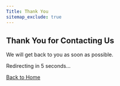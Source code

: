 ```yaml
---
Title: Thank You
sitemap_exclude: true
---
```


## Thank You for Contacting Us  
We will get back to you as soon as possible.

<p id="message" aria-live="polite">Redirecting in <span id="seconds">5</span> seconds...</p>
<a href="/" class="btn btn-arrow btn-solid btn-primary">Back to Home</a>

<script>
    let timeLeft = 5;    
    function updateCountdown() {
        const secondsElement = document.getElementById('seconds');

        if (secondsElement) {
            secondsElement.textContent = timeLeft;
        }

        if (timeLeft === 0) {
            const previousPageUrl = document.referrer;
            
            if (previousPageUrl) {
                window.location.href = previousPageUrl;
            } else {
                window.location.href = "/";
            }
        } else {
            timeLeft--;
            setTimeout(updateCountdown, 1000);
        }
    }

    updateCountdown();
</script>
